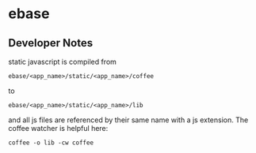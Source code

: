 ebase
=====================

Developer Notes
---------------------
static javascript is compiled from

    ebase/<app_name>/static/<app_name>/coffee
to

    ebase/<app_name>/static/<app_name>/lib
and all js files are referenced by their same name with a js extension. The coffee watcher is helpful here: 

    coffee -o lib -cw coffee
